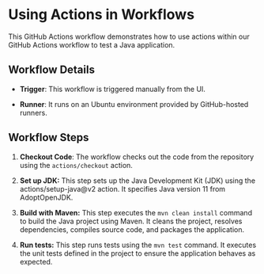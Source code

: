 # Using Actions in Workflows

This GitHub Actions workflow demonstrates how to use actions within our GitHub Actions workflow to test a Java application.

## Workflow Details

- **Trigger**: This workflow is triggered manually from the UI.

- **Runner**: It runs on an Ubuntu environment provided by GitHub-hosted runners.

## Workflow Steps

1. **Checkout Code**: The workflow checks out the code from the repository using the `actions/checkout` action.

2. **Set up JDK:** This step sets up the Java Development Kit (JDK) using the actions/setup-java@v2 action. It specifies Java version 11 from AdoptOpenJDK.

3. **Build with Maven:** This step executes the `mvn clean install` command to build the Java project using Maven. It cleans the project, resolves dependencies, compiles source code, and packages the application.

4. **Run tests:** This step runs tests using the `mvn test` command. It executes the unit tests defined in the project to ensure the application behaves as expected.